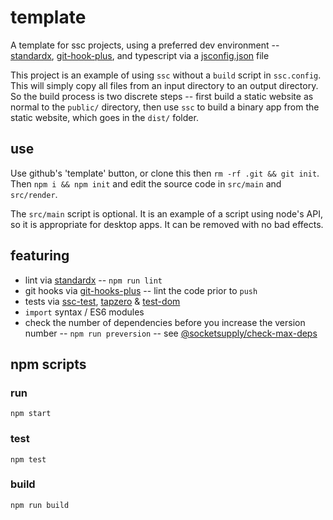 # template
A template for ssc projects, using a preferred dev environment -- [standardx](https://www.npmjs.com/package/standardx), [git-hook-plus](https://www.npmjs.com/package/git-hooks-plus), and typescript via a [jsconfig.json](jsconfig.json) file

This project is an example of using `ssc` without a `build` script in `ssc.config`. This will simply copy all files from an input directory to an output directory. So the build process is two discrete steps -- first build a static website as normal to the `public/` directory, then use `ssc` to build a binary app from the static website, which goes in the `dist/` folder.

## use
Use github's 'template' button, or clone this then `rm -rf .git && git init`. Then `npm i && npm init` and edit the source code in `src/main` and `src/render`.

The `src/main` script is optional. It is an example of a script using node's API, so it is appropriate for desktop apps. It can be removed with no bad effects.

## featuring

* lint via [standardx](https://www.npmjs.com/package/standardx) -- `npm run lint`
* git hooks via [git-hooks-plus](https://www.npmjs.com/package/git-hooks-plus) -- lint the code prior to `push`
* tests via [ssc-test](https://github.com/socketsupply/ssc-test), [tapzero](https://www.npmjs.com/package/tapzero) & [test-dom](https://www.npmjs.com/package/@socketsupply/test-dom)
* `import` syntax / ES6 modules 
* check the number of dependencies before you increase the version number -- `npm run preversion` -- see  [@socketsupply/check-max-deps](https://github.com/socketsupply/check-max-deps)

## npm scripts

### run
```
npm start
```

### test
```
npm test
```

### build
```
npm run build
```
